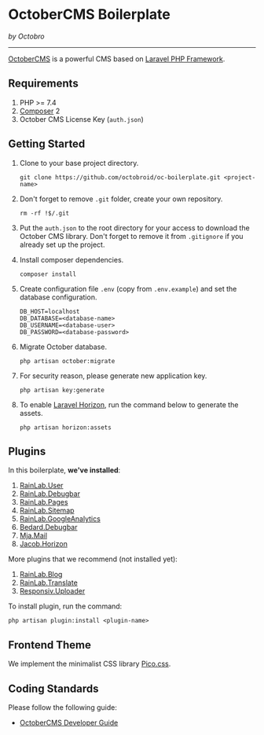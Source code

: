 # OctoberCMS Boilerplate
*by Octobro*

---

[OctoberCMS](http://octobercms.com) is a powerful CMS based on [Laravel PHP Framework](http://laravel.com).

## Requirements

1. PHP >= 7.4
2. [Composer](http://getcomposer.org) 2
3. October CMS License Key (`auth.json`)

## Getting Started

1. Clone to your base project directory.

	```
	git clone https://github.com/octobroid/oc-boilerplate.git <project-name>
	```

2. Don't forget to remove `.git` folder, create your own repository.

	```
	rm -rf !$/.git
	```
    
3. Put the `auth.json` to the root directory for your access to download the October CMS library. Don't forget to remove it from `.gitignore` if you already set up the project.

4. Install composer dependencies.

	```
	composer install
	```

5. Create configuration file `.env` (copy from `.env.example`) and set the database configuration.

	```
	DB_HOST=localhost
	DB_DATABASE=<database-name>
	DB_USERNAME=<database-user>
	DB_PASSWORD=<database-password>
	```

6. Migrate October database.

	```
	php artisan october:migrate
	```

7. For security reason, please generate new application key.

	```
	php artisan key:generate
	```
    
8. To enable [Laravel Horizon](https://laravel.com/docs/master/horizon), run the command below to generate the assets.

    ```
    php artisan horizon:assets
    ```

## Plugins

In this boilerplate, **we've installed**:

1. [RainLab.User](https://octobercms.com/plugin/rainlab-user)
1. [RainLab.Debugbar](https://github.com/rainlab/debugbar-plugin)
1. [RainLab.Pages](https://octobercms.com/plugin/rainlab-pags)
1. [RainLab.Sitemap](https://octobercms.com/plugin/rainlab-sitemap)
1. [RainLab.GoogleAnalytics](https://octobercms.com/plugin/rainlab-googleanalytics)
1. [Bedard.Debugbar](https://octobercms.com/plugin/bedard-debugbar)
1. [Mja.Mail](https://octobercms.com/plugin/mja-mail)
1. [Jacob.Horizon](https://octobercms.com/plugin/jacob-horizon)

More plugins that we recommend (not installed yet):

1. [RainLab.Blog](https://octobercms.com/plugin/rainlab-blog)
1. [RainLab.Translate](https://octobercms.com/plugin/rainlab-translate)
1. [Responsiv.Uploader](https://octobercms.com/plugin/responsiv-uploader)

To install plugin, run the command:

```
php artisan plugin:install <plugin-name>
```

## Frontend Theme

We implement the minimalist CSS library [Pico.css](https://picocss.com/).

## Coding Standards

Please follow the following guide:

* [OctoberCMS Developer Guide](https://octobercms.com/help/guidelines/developer)

